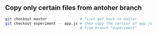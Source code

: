 ## Copy only certain files from antoher branch

```bash
git checkout master               # first get back to master
git checkout experiment -- app.js # then copy the version of app.js 
                                  # from branch "experiment"
```